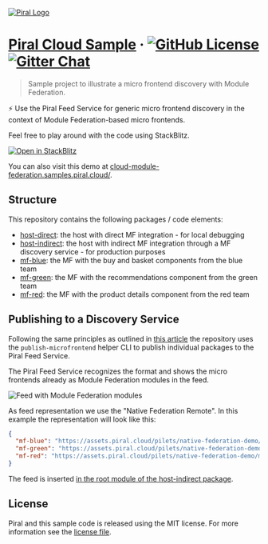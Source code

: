 [![Piral Logo](https://github.com/smapiot/piral/raw/develop/docs/assets/logo.png)](https://piral.io)

# [Piral Cloud Sample](https://piral.cloud) &middot; [![GitHub License](https://img.shields.io/badge/license-MIT-blue.svg)](https://github.com/smapiot/piral/blob/main/LICENSE) [![Gitter Chat](https://badges.gitter.im/gitterHQ/gitter.png)](https://gitter.im/piral-io/community)

> Sample project to illustrate a micro frontend discovery with Module Federation.

:zap: Use the Piral Feed Service for generic micro frontend discovery in the context of Module Federation-based micro frontends.

Feel free to play around with the code using StackBlitz.

[![Open in StackBlitz](https://developer.stackblitz.com/img/open_in_stackblitz.svg)](https://stackblitz.com/github/piral-samples/piral-cloud-module-federation-demo)

You can also visit this demo at [cloud-module-federation.samples.piral.cloud/](https://cloud-module-federation.samples.piral.cloud/).

## Structure

This repository contains the following packages / code elements:

- [host-direct](./packages/host-direct/): the host with direct MF integration - for local debugging
- [host-indirect](./packages/host-indirect/): the host with indirect MF integration through a MF discovery service - for production purposes
- [mf-blue](./packages/mf-blue/): the MF with the buy and basket components from the blue team
- [mf-green](./packages/mf-green/): the MF with the recommendations component from the green team
- [mf-red](./packages/mf-red/): the MF with the product details component from the red team

## Publishing to a Discovery Service

Following the same principles as outlined in [this article](https://dev.to/florianrappl/micro-frontend-discovery-the-driver-for-scalability-oai) the repository uses the `publish-microfrontend` helper CLI to publish individual packages to the Piral Feed Service.

The Piral Feed Service recognizes the format and shows the micro frontends already as Module Federation modules in the feed.

![Feed with Module Federation modules](./module-feed.png)

As feed representation we use the "Native Federation Remote". In this example the representation will look like this:

```json
{
  "mf-blue": "https://assets.piral.cloud/pilets/native-federation-demo/mf-blue/1.0.0/remoteEntry.js",
  "mf-green": "https://assets.piral.cloud/pilets/native-federation-demo/mf-green/1.0.0/remoteEntry.js",
  "mf-red": "https://assets.piral.cloud/pilets/native-federation-demo/mf-red/1.0.3/remoteEntry.js"
}
```

The feed is inserted [in the root module of the host-indirect package](./packages/host-indirect/src/index.ts).

## License

Piral and this sample code is released using the MIT license. For more information see the [license file](./LICENSE).
